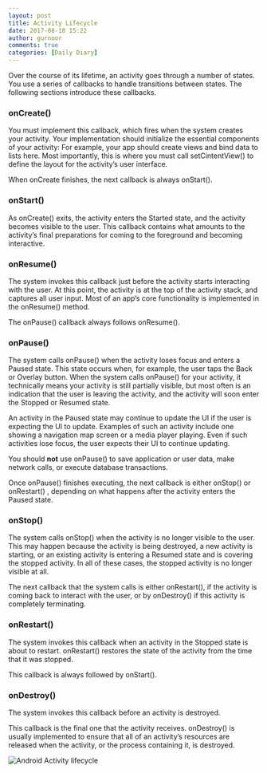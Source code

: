 ```yaml
---
layout: post
title: Activity Lifecycle
date: 2017-08-18 15:22
author: gurnoor
comments: true
categories: [Daily Diary]
---
```

<figure class="post-image clear-fix"></figure>
<figure class="post-image clear-fix"></figure>
<div class="post-inner">
<div class="post-content">

Over the course of its lifetime, an activity goes through a number of states. You use a series of callbacks to handle transitions between states. The following sections introduce these callbacks.
<h3 id="oncreate">onCreate()</h3>
You must implement this callback, which fires when the system creates your activity. Your implementation should initialize the essential components of your activity: For example, your app should create views and bind data to lists here. Most importantly, this is where you must call setCintentView() to define the layout for the activity’s user interface.

When onCreate finishes, the next callback is always onStart().
<h3 id="onstart">onStart()</h3>
As onCreate() exits, the activity enters the Started state, and the activity becomes visible to the user. This callback contains what amounts to the activity’s final preparations for coming to the foreground and becoming interactive.
<h3 id="onresume">onResume()</h3>
The system invokes this callback just before the activity starts interacting with the user. At this point, the activity is at the top of the activity stack, and captures all user input. Most of an app’s core functionality is implemented in the onResume() method.

The onPause() callback always follows onResume().
<h3 id="onpause">onPause()</h3>
The system calls onPause() when the activity loses focus and enters a Paused state. This state occurs when, for example, the user taps the Back or Overlay button. When the system calls onPause() for your activity, it technically means your activity is still partially visible, but most often is an indication that the user is leaving the activity, and the activity will soon enter the Stopped or Resumed state.

An activity in the Paused state may continue to update the UI if the user is expecting the UI to update. Examples of such an activity include one showing a navigation map screen or a media player playing. Even if such activities lose focus, the user expects their UI to continue updating.

You should <strong>not</strong> use onPause() to save application or user data, make network calls, or execute database transactions.

Once onPause() finishes executing, the next callback is either onStop() or onRestart() , depending on what happens after the activity enters the Paused state.
<h3 id="onstop">onStop()</h3>
The system calls onStop() when the activity is no longer visible to the user. This may happen because the activity is being destroyed, a new activity is starting, or an existing activity is entering a Resumed state and is covering the stopped activity. In all of these cases, the stopped activity is no longer visible at all.

The next callback that the system calls is either onRestart(), if the activity is coming back to interact with the user, or by onDestroy() if this activity is completely terminating.
<h3 id="onrestart">onRestart()</h3>
The system invokes this callback when an activity in the Stopped state is about to restart. onRestart() restores the state of the activity from the time that it was stopped.

This callback is always followed by onStart().
<h3 id="ondestroy">onDestroy()</h3>
The system invokes this callback before an activity is destroyed.

This callback is the final one that the activity receives. onDestroy() is usually implemented to ensure that all of an activity’s resources are released when the activity, or the process containing it, is destroyed.

<img src="https://www.tutorialspoint.com/android/images/activity.jpg" alt="Android Activity lifecycle" />

&nbsp;

</div>
</div>
